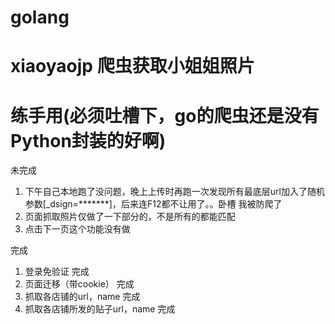 # golang
# xiaoyaojp 爬虫获取小姐姐照片
# 练手用(必须吐槽下，go的爬虫还是没有Python封装的好啊)


未完成
  1. 下午自己本地跑了没问题，晚上上传时再跑一次发现所有最底层url加入了随机参数[_dsign=*******]，后来连F12都不让用了。。卧槽 我被防爬了
  2. 页面抓取照片仅做了一下部分的，不是所有的都能匹配
  3. 点击下一页这个功能没有做

完成
  1. 登录免验证 完成
  2. 页面迁移（带cookie） 完成
  3. 抓取各店铺的url，name  完成
  4. 抓取各店铺所发的贴子url，name  完成






